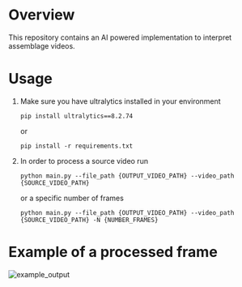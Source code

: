 # Overview
This repository contains an AI powered implementation to interpret assemblage videos.

# Usage
1. Make sure you have ultralytics installed in your environment
   ```
   pip install ultralytics==8.2.74
   ```
   or
   ```
   pip install -r requirements.txt
   ```

2. In order to process a source video run
   ```
   python main.py --file_path {OUTPUT_VIDEO_PATH} --video_path {SOURCE_VIDEO_PATH}
   ```
   or a specific number of frames
   ```
   python main.py --file_path {OUTPUT_VIDEO_PATH} --video_path {SOURCE_VIDEO_PATH} -N {NUMBER_FRAMES}
   ```

# Example of a processed frame
![example_output](https://github.com/user-attachments/assets/1dd36173-fd66-451e-a10b-3666f5eb1d90)
